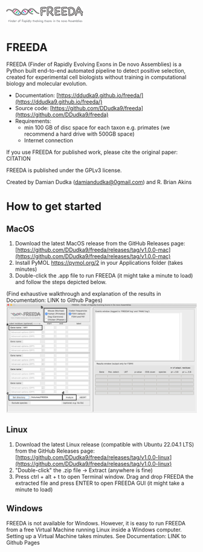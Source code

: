 # ![](freeda_logo.png)

FREEDA
======
FREEDA (Finder of Rapidly Evolving Exons in De novo Assemblies) is a Python built end-to-end 
automated pipeline to detect positive selection, created for experimental cell biologists 
without training in computational biology and molecular evolution. 

- Documentation: [https://ddudka9.github.io/freeda/](https://ddudka9.github.io/freeda/)
- Source code: [https://github.com/DDudka9/freeda](https://github.com/DDudka9/freeda)
- Requirements:
	- min 100 GB of disc space for each taxon e.g. primates (we recommend a hard drive with 500GB space)
	- Internet connection

If you use FREEDA for published work, please cite the original paper: CITATION

FREEDA is published under the GPLv3 license.

Created by Damian Dudka (damiandudka@0gmail.com) and R. Brian Akins

How to get started
==================

MacOS
-----

1. Download the latest MacOS release from the GitHub Releases page: 
	[https://github.com/DDudka9/freeda/releases/tag/v1.0.0-mac](https://github.com/DDudka9/freeda/releases/tag/v1.0.0-mac)
2. Install PyMOL https://pymol.org/2 in your Applications folder (takes minutes)
3. Double-click the .app file to run FREEDA (it might take a minute to load) and follow the steps depicted below.

(Find exhaustive walkthrough and explanation of the results in Documentation: LINK to Github Pages)
![](GUI_example.png)

Linux
-----

1. Download the latest Linux release (compatible with Ubuntu 22.04.1 LTS) from the GitHub Releases page: 
	[https://github.com/DDudka9/freeda/releases/tag/v1.0.0-linux](https://github.com/DDudka9/freeda/releases/tag/v1.0.0-linux)
2. "Double-click" the .zip file -> Extract (anywhere is fine)
3. Press ctrl + alt + t to open Terminal window. Drag and drop FREEDA the extracted file and press ENTER to open FREEDA GUI (it might take a minute to load)

Windows
-------

FREEDA is not available for Windows. However, it is easy to run FREEDA from a free Virtual Machine running Linux inside a Windows computer. Setting up a Virtual Machine takes minutes. See Documentation: LINK to Github Pages
